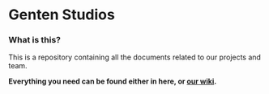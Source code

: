 # Genten Studios

### What is this?
This is a repository containing all the documents related to our projects and team.

**Everything you need can be found either in here, or [our wiki](https://github.com/GentenStudios/Genten/wiki).**
